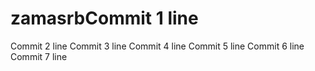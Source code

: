 # zamasrbCommit 1 line
Commit 2 line
Commit 3 line
Commit 4 line
Commit 5 line
Commit 6 line
Commit 7 line
